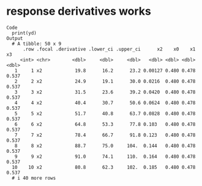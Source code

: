# response derivatives works

    Code
      print(yd)
    Output
      # A tibble: 50 x 9
          .row .focal .derivative .lower_ci .upper_ci      x2    x0    x1    x3
         <int> <chr>        <dbl>     <dbl>     <dbl>   <dbl> <dbl> <dbl> <dbl>
       1     1 x2            19.8      16.2      23.2 0.00127 0.480 0.478 0.537
       2     2 x2            24.9      19.1      30.0 0.0216  0.480 0.478 0.537
       3     3 x2            31.5      23.6      39.2 0.0420  0.480 0.478 0.537
       4     4 x2            40.4      30.7      50.6 0.0624  0.480 0.478 0.537
       5     5 x2            51.7      40.8      63.7 0.0828  0.480 0.478 0.537
       6     6 x2            64.8      53.3      77.8 0.103   0.480 0.478 0.537
       7     7 x2            78.4      66.7      91.8 0.123   0.480 0.478 0.537
       8     8 x2            88.7      75.0     104.  0.144   0.480 0.478 0.537
       9     9 x2            91.0      74.1     110.  0.164   0.480 0.478 0.537
      10    10 x2            80.8      62.3     102.  0.185   0.480 0.478 0.537
      # i 40 more rows

